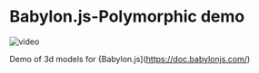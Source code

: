 # Babylon.js-Polymorphic demo

![video](video.gif)

Demo of 3d models for {Babylon.js](https://doc.babylonjs.com/)
